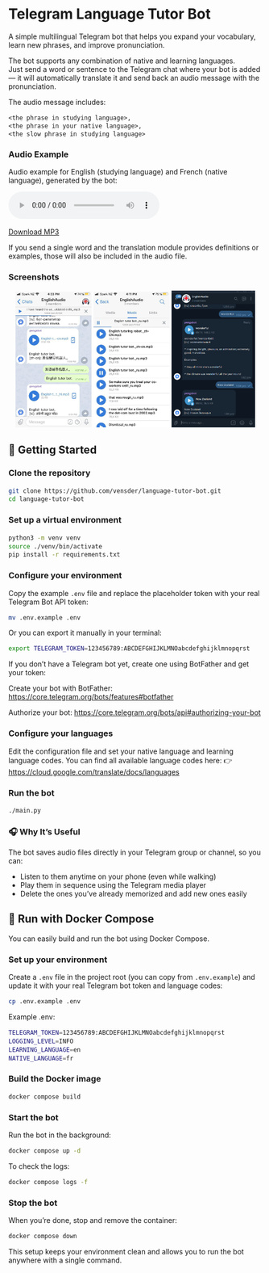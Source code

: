 # Telegram Language Tutor Bot

A simple multilingual Telegram bot that helps you expand your vocabulary, learn new phrases, and improve pronunciation.

The bot supports any combination of native and learning languages.  
Just send a word or sentence to the Telegram chat where your bot is added — it will automatically translate it and send back an audio message with the pronunciation.

The audio message includes:

```
<the phrase in studying language>, 
<the phrase in your native language>, 
<the slow phrase in studying language>
```

### Audio Example

Audio example for English (studying language) and French (native language), generated by the bot:

<audio controls>
  <source src="examples/beautiful_city_fr.mp3" type="audio/mpeg">
  Your browser does not support the audio element.
</audio>

[Download MP3](examples/beautiful_city_fr.mp3)

If you send a single word and the translation module provides definitions or examples, those will also be included in the audio file.

### Screenshots

<p align="center">
  <img src="img/mobile01.jpg" alt="Mobile view 1" width="30%">
  <img src="img/mobile02.jpg" alt="Mobile view 2" width="30%">
  <img src="img/desktop02.png" alt="Desktop view" width="33%">
</p>

## 🚀 Getting Started

### Clone the repository

```sh
git clone https://github.com/vensder/language-tutor-bot.git
cd language-tutor-bot
```
### Set up a virtual environment

```sh
python3 -m venv venv
source ./venv/bin/activate
pip install -r requirements.txt
```

### Configure your environment

Copy the example `.env` file and replace the placeholder token with your real Telegram Bot API token:

```sh
mv .env.example .env
```

Or you can export it manually in your terminal:

```sh
export TELEGRAM_TOKEN=123456789:ABCDEFGHIJKLMNOabcdefghijklmnopqrst
```

If you don’t have a Telegram bot yet, create one using BotFather and get your token:

Create your bot with BotFather: https://core.telegram.org/bots/features#botfather

Authorize your bot: https://core.telegram.org/bots/api#authorizing-your-bot

### Configure your languages

Edit the configuration file and set your native language and learning language codes.
You can find all available language codes here:
👉 https://cloud.google.com/translate/docs/languages

### Run the bot

```sh
./main.py
```

### 🎧 Why It’s Useful

The bot saves audio files directly in your Telegram group or channel, so you can:

- Listen to them anytime on your phone (even while walking)
- Play them in sequence using the Telegram media player
- Delete the ones you’ve already memorized and add new ones easily

## 🐳 Run with Docker Compose

You can easily build and run the bot using Docker Compose.

### Set up your environment

Create a `.env` file in the project root (you can copy from `.env.example`) and update it with your real Telegram bot token and language codes:

```sh
cp .env.example .env
```

Example .env:

```sh
TELEGRAM_TOKEN=123456789:ABCDEFGHIJKLMNOabcdefghijklmnopqrst
LOGGING_LEVEL=INFO
LEARNING_LANGUAGE=en
NATIVE_LANGUAGE=fr
```

### Build the Docker image

```sh
docker compose build
```

### Start the bot

Run the bot in the background:

```sh
docker compose up -d
```

To check the logs:

```sh
docker compose logs -f
```

### Stop the bot

When you’re done, stop and remove the container:

```sh
docker compose down
```

This setup keeps your environment clean and allows you to run the bot anywhere with a single command.
